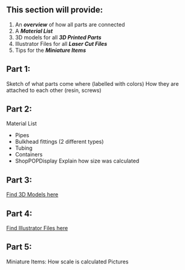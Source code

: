 ## This section will provide:
1. An _**overview**_ of how all parts are connected
2. A _**Material List**_
3. 3D models for all _**3D Printed Parts**_
4. Illustrator Files for all _**Laser Cut Files**_
5. Tips for the _**Miniature Items**_


## Part 1:
Sketch of what parts come where (labelled with colors)
How they are attached to each other (resin, screws)

## Part 2:
Material List

- Pipes
- Bulkhead fittings (2 different types)
- Tubing
- Containers
- ShopPOPDisplay
Explain how size was calculated

## Part 3:
[Find 3D Models here](/Fabrication/3D%20Printing)

## Part 4:
[Find Illustrator Files here](/Fabrication/Laser%20Cutting)

## Part 5:
Miniature Items:
How scale is calculated
Pictures


